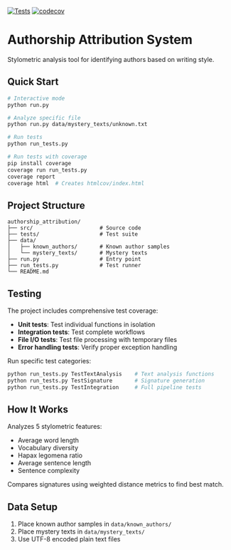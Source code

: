 [![Tests](https://github.com/tienpdinh/cisc691/workflows/Tests%20and%20Coverage/badge.svg)](https://github.com/tienpdinh/cisc691/actions)
[![codecov](https://codecov.io/gh/tienpdinh/cisc691/graph/badge.svg?token=3MSAR36YQ1)](https://codecov.io/gh/tienpdinh/cisc691)

# Authorship Attribution System

Stylometric analysis tool for identifying authors based on writing style.

## Quick Start

```bash
# Interactive mode
python run.py

# Analyze specific file
python run.py data/mystery_texts/unknown.txt

# Run tests
python run_tests.py

# Run tests with coverage
pip install coverage
coverage run run_tests.py
coverage report
coverage html  # Creates htmlcov/index.html
```

## Project Structure

```
authorship_attribution/
├── src/                     # Source code
├── tests/                   # Test suite
├── data/
│   ├── known_authors/       # Known author samples
│   └── mystery_texts/       # Mystery texts
├── run.py                   # Entry point
├── run_tests.py             # Test runner
└── README.md
```

## Testing

The project includes comprehensive test coverage:

- **Unit tests**: Test individual functions in isolation
- **Integration tests**: Test complete workflows
- **File I/O tests**: Test file processing with temporary files
- **Error handling tests**: Verify proper exception handling

Run specific test categories:
```bash
python run_tests.py TestTextAnalysis    # Text analysis functions
python run_tests.py TestSignature       # Signature generation
python run_tests.py TestIntegration     # Full pipeline tests
```

## How It Works

Analyzes 5 stylometric features:
- Average word length
- Vocabulary diversity  
- Hapax legomena ratio
- Average sentence length
- Sentence complexity

Compares signatures using weighted distance metrics to find best match.

## Data Setup

1. Place known author samples in `data/known_authors/`
2. Place mystery texts in `data/mystery_texts/`
3. Use UTF-8 encoded plain text files